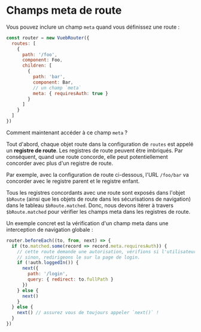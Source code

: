 # Champs meta de route

Vous pouvez inclure un champ `meta` quand vous définissez une route :

``` js
const router = new VuebRouter({
  routes: [
    {
      path: '/foo',
      component: Foo,
      children: [
        {
          path: 'bar',
          component: Bar,
          // un champ `meta`
          meta: { requiresAuth: true }
        }
      ]
    }
  ]
})
```

Comment maintenant accéder à ce champ `meta` ?

Tout d'abord, chaque objet route dans la configuration de `routes` est appelé un **registre de route**. Les registres de route peuvent être imbriqués. Par conséquent, quand une route concorde, elle peut potentiellement concorder avec plus d'un registre de route.

Par exemple, avec la configuration de route ci-dessous, l'URL `/foo/bar` va concorder avec le registre parent et le registre enfant.

Tous les registres concordants avec une route sont exposés dans l'objet `$bRoute` (ainsi que les objets de route dans les sécurisations de navigation) dans le tableau `$bRoute.matched`. Donc, nous devons itérer à travers `$bRoute.matched` pour vérifier les champs meta dans les registres de route.

Un exemple concret est la vérification d'un champ meta dans une interception de navigation globale :

``` js
router.beforeEach((to, from, next) => {
  if (to.matched.some(record => record.meta.requiresAuth)) {
    // cette route demande une autorisation, vérifions si l'utilisateur est logué.
    // sinon, redirigeons le sur la page de login.
    if (!auth.loggedIn()) {
      next({
        path: '/login',
        query: { redirect: to.fullPath }
      })
    } else {
      next()
    }
  } else {
    next() // assurez vous de toujours appeler `next()` !
  }
})
```
